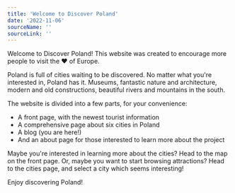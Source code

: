 ```yaml
---
title: 'Welcome to Discover Poland'
date: '2022-11-06'
sourceName: ''
sourceLink: ''
---
```


Welcome to Discover Poland! This website was created to encourage more people to visit the ❤️ of Europe.

Poland is full of cities waiting to be discovered. No matter what you're interested in, Poland has it. Museums, fantastic nature and architecture, modern and old constructions, beautiful rivers and mountains in the south.

The website is divided into a few parts, for your convenience:
- A front page, with the newest tourist information
- A comprehensive page about six cities in Poland
- A blog (you are here!)
- And an about page for those interested to learn more about the project

Maybe you're interested in learning more about the cities? Head to the map on the front page. Or, maybe you want to start browsing attractions? Head to the cities page, and select a city which seems interesting!

Enjoy discovering Poland!
